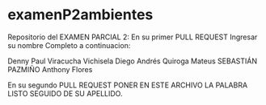 # examenP2ambientes

Repositorio del EXAMEN PARCIAL 2:
En su primer PULL REQUEST Ingresar su nombre Completo a continuacion: 

Denny Paul Viracucha Vichisela 
Diego Andrés Quiroga Mateus
SEBASTIÁN PAZMIÑO
Anthony Flores

En su segundo PULL REQUEST PONER EN ESTE ARCHIVO LA PALABRA LISTO SEGUIDO DE SU APELLIDO.